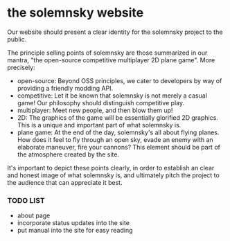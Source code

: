 # the solemnsky website

Our website should present a clear identity for the solemnsky project to the public.

The principle selling points of solemnsky are those summarized in our mantra, "the open-source competitive multiplayer 2D plane game". More precisely:

 * open-source: Beyond OSS principles, we cater to developers by way of providing a friendly modding API.
 * competitive: Let it be known that solemnsky is not merely a casual game! Our philosophy should distinguish competitive play.
 * multiplayer: Meet new people, and then blow them up!
 * 2D: The graphics of the game will be essentially glorified 2D graphics. This is a unique and important part of what solemnsky is.
 * plane game: At the end of the day, solemnsky's all about flying planes. How does it feel to fly through an open sky, evade an enemy with an elaborate maneuver, fire your cannons? This element should be part of the atmosphere created by the site.

It's important to depict these points clearly, in order to establish an clear and honest image of what solemnsky is, and ultimately pitch the project to the audience that can appreciate it best.


### TODO LIST 

 * about page
 * incorporate status updates into the site
 * put manual into the site for easy reading

